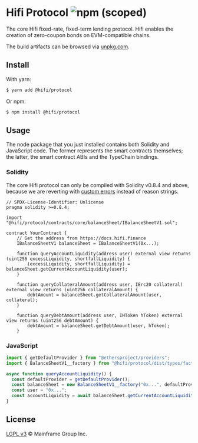 # Hifi Protocol ![npm (scoped)](https://img.shields.io/npm/v/@hifi/protocol)

The core Hifi fixed-rate, fixed-term lending protocol. Hifi enables the creation of zero-coupon bonds on EVM-compatible chains.

The build artifacts can be browsed via [unpkg.com](https://unpkg.com/browse/@hifi/protocol@latest/).

## Install

With yarn:

```bash
$ yarn add @hifi/protocol
```

Or npm:

```bash
$ npm install @hifi/protocol
```

## Usage

The node package that you just installed contains both Solidity and JavaScript code. The former represents the smart contracts
themselves; the latter, the smart contract ABIs and the TypeChain bindings.

### Solidity

The core Hifi protocol can only be compiled with Solidity v0.8.4 and above, because we are reverting with [custom
errors](https://blog.soliditylang.org/2021/04/21/custom-errors/) instead of reason strings.

```solidity
// SPDX-License-Identifier: Unlicense
pragma solidity >=0.8.4;

import "@hifi/protocol/contracts/core/balanceSheet/IBalanceSheetV1.sol";

contract YourContract {
    // Get the address from https://docs.hifi.finance
    IBalanceSheetV1 balanceSheet = IBalanceSheetV1(0x...);

    function queryAccountLiquidity(address user) external view returns (uint256 excessLiquidity, shortfallLiquidity) {
        (excessLiquidity, shortfallLiquidity) = balanceSheet.getCurrentAccountLiquidity(user);
    }

    function queryCollateralAmount(address user, IErc20 collateral) external view returns (uint256 collateralAmount) {
        debtAmount = balanceSheet.getCollateralAmount(user, collateral);
    }

    function queryDebtAmount(address user, IHToken hToken) external view returns (uint256 debtAmount) {
        debtAmount = balanceSheet.getDebtAmount(user, hToken);
    }
```

### JavaScript

```ts
import { getDefaultProvider } from "@ethersproject/providers";
import { BalanceSheetV1__factory } from "@hifi/protocol/dist/types/factories/BalanceSheet__factory";

async function queryAccountLiquidity() {
  const defaultProvider = getDefaultProvider();
  const balanceSheet = new BalanceSheetV1__factory("0x...", defaultProvider); // Get the address from https://docs.hifi.finance
  const user = "0x...";
  const accountLiquidity = await balanceSheet.getCurrentAccountLiquidity(user);
}
```

## License

[LGPL v3](./LICENSE.md) © Mainframe Group Inc.

